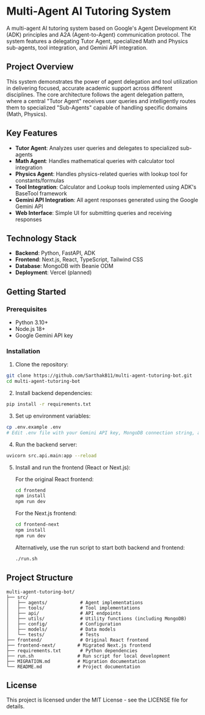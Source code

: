 # Multi-Agent AI Tutoring System

A multi-agent AI tutoring system based on Google's Agent Development Kit (ADK) principles and A2A (Agent-to-Agent) communication protocol. The system features a delegating Tutor Agent, specialized Math and Physics sub-agents, tool integration, and Gemini API integration.

## Project Overview

This system demonstrates the power of agent delegation and tool utilization in delivering focused, accurate academic support across different disciplines. The core architecture follows the agent delegation pattern, where a central "Tutor Agent" receives user queries and intelligently routes them to specialized "Sub-Agents" capable of handling specific domains (Math, Physics).

## Key Features

- **Tutor Agent**: Analyzes user queries and delegates to specialized sub-agents
- **Math Agent**: Handles mathematical queries with calculator tool integration
- **Physics Agent**: Handles physics-related queries with lookup tool for constants/formulas
- **Tool Integration**: Calculator and Lookup tools implemented using ADK's BaseTool framework
- **Gemini API Integration**: All agent responses generated using the Google Gemini API
- **Web Interface**: Simple UI for submitting queries and receiving responses

## Technology Stack

- **Backend**: Python, FastAPI, ADK
- **Frontend**: Next.js, React, TypeScript, Tailwind CSS
- **Database**: MongoDB with Beanie ODM
- **Deployment**: Vercel (planned)

## Getting Started

### Prerequisites

- Python 3.10+
- Node.js 18+
- Google Gemini API key

### Installation

1. Clone the repository:
```bash
git clone https://github.com/SarthakB11/multi-agent-tutoring-bot.git
cd multi-agent-tutoring-bot
```

2. Install backend dependencies:
```bash
pip install -r requirements.txt
```

3. Set up environment variables:
```bash
cp .env.example .env
# Edit .env file with your Gemini API key, MongoDB connection string, and other configuration
```

4. Run the backend server:
```bash
uvicorn src.api.main:app --reload
```

5. Install and run the frontend (React or Next.js):

   For the original React frontend:
   ```bash
   cd frontend
   npm install
   npm run dev
   ```

   For the Next.js frontend:
   ```bash
   cd frontend-next
   npm install
   npm run dev
   ```

   Alternatively, use the run script to start both backend and frontend:
   ```bash
   ./run.sh
   ```

## Project Structure

```
multi-agent-tutoring-bot/
├── src/
│   ├── agents/            # Agent implementations
│   ├── tools/             # Tool implementations
│   ├── api/               # API endpoints
│   ├── utils/             # Utility functions (including MongoDB)
│   ├── config/            # Configuration
│   ├── models/            # Data models
│   └── tests/             # Tests
├── frontend/              # Original React frontend
├── frontend-next/        # Migrated Next.js frontend
├── requirements.txt       # Python dependencies
├── run.sh                # Run script for local development
├── MIGRATION.md          # Migration documentation
└── README.md             # Project documentation
```

## License

This project is licensed under the MIT License - see the LICENSE file for details.
